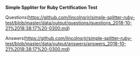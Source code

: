 **Simple Sppliter for Ruby Certification Test**

Questions(https://github.com/lincolnsrjr/simple-splitter-ruby-test/blob/master/data/output/questions/questions_2018-10-21%2018:38:17%20-0300.md)

Answers(https://github.com/lincolnsrjr/simple-splitter-ruby-test/blob/master/data/output/answers/answers_2018-10-21%2018:38:17%20-0300.md)